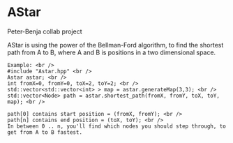 # AStar
Peter-Benja collab project

AStar is using the power of the Bellman-Ford algorithm, to find the shortest path from A to B,
where A and B is positions in a two dimensional space.

```
Example: <br />
#include "Astar.hpp" <br />
Astar astar; <br />
int fromX=0, fromY=0, toX=2, toY=2; <br />
std::vector<std::vector<int> > map = astar.generateMap(3,3); <br />
std::vector<Node> path = astar.shortest_path(fromX, fromY, toX, toY,  map); <br />

path[0] contains start position = (fromX, fromY); <br />
path[n] contains end position = (toX, toY); <br />
In between 0 .. n, you'll find which nodes you should step through, to get from A to B fastest. 
```